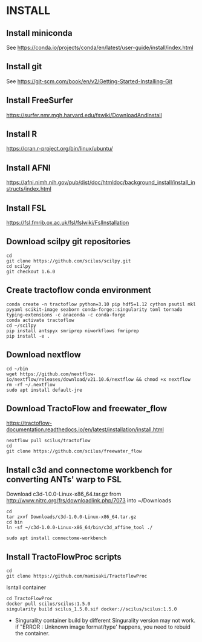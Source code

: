 
# INSTALL

## Install miniconda
See https://conda.io/projects/conda/en/latest/user-guide/install/index.html

## Install git
See https://git-scm.com/book/en/v2/Getting-Started-Installing-Git

## Install FreeSurfer
https://surfer.nmr.mgh.harvard.edu/fswiki/DownloadAndInstall

## Install R
https://cran.r-project.org/bin/linux/ubuntu/

## Install AFNI
https://afni.nimh.nih.gov/pub/dist/doc/htmldoc/background_install/install_instructs/index.html

## Install FSL
https://fsl.fmrib.ox.ac.uk/fsl/fslwiki/FslInstallation  


## Download scilpy git repositories
```
cd
git clone https://github.com/scilus/scilpy.git
cd scilpy
git checkout 1.6.0
```

## Create tractoflow conda environment
```
conda create -n tractoflow python=3.10 pip hdf5=1.12 cython psutil mkl pyyaml scikit-image seaborn conda-forge::singularity toml tornado typing-extensions -c anaconda -c conda-forge
conda activate tractoflow
cd ~/scilpy
pip install antspyx smriprep niworkflows fmriprep
pip install -e .
```

## Download nextflow
```
cd ~/bin
wget https://github.com/nextflow-io/nextflow/releases/download/v21.10.6/nextflow && chmod +x nextflow
rm -rf ~/.nextflow
sudo apt install default-jre
```

## Download TractoFlow and freewater_flow
https://tractoflow-documentation.readthedocs.io/en/latest/installation/install.html

```
nextflow pull scilus/tractoflow
cd
git clone https://github.com/scilus/freewater_flow
```

## Install c3d and connectome workbench for converting ANTs' warp to FSL
Download c3d-1.0.0-Linux-x86_64.tar.gz from http://www.nitrc.org/frs/downloadlink.php/7073 into ~/Downloads  
```
cd
tar zxvf Downloads/c3d-1.0.0-Linux-x86_64.tar.gz
cd bin
ln -sf ~/c3d-1.0.0-Linux-x86_64/bin/c3d_affine_tool ./

sudo apt install connectome-workbench
```

## Install TractoFlowProc scripts
```
cd
git clone https://github.com/mamisaki/TractoFlowProc
```

Isntall container
```
cd TractoFlowProc
docker pull scilus/scilus:1.5.0
singularity build scilus_1.5.0.sif docker://scilus/scilus:1.5.0
```
* Singurality container build by different Singurality version may not work. if "ERROR  : Unknown image format/type' happens, you need to rebuid the container.